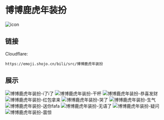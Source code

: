 # 博博鹿虎年装扮
![icon](https://emoji.shojo.cn/bili/src/博博鹿虎年装扮/icon.png)
## 链接
Cloudflare:
```
https://emoji.shojo.cn/bili/src/博博鹿虎年装扮
```
## 展示
![博博鹿虎年装扮-i了i了](https://emoji.shojo.cn/bili/src/博博鹿虎年装扮/博博鹿虎年装扮-i了i了.png)
![博博鹿虎年装扮-干杯](https://emoji.shojo.cn/bili/src/博博鹿虎年装扮/博博鹿虎年装扮-干杯.png)
![博博鹿虎年装扮-恭喜发财](https://emoji.shojo.cn/bili/src/博博鹿虎年装扮/博博鹿虎年装扮-恭喜发财.png)
![博博鹿虎年装扮-红包拿来](https://emoji.shojo.cn/bili/src/博博鹿虎年装扮/博博鹿虎年装扮-红包拿来.png)
![博博鹿虎年装扮-哭了](https://emoji.shojo.cn/bili/src/博博鹿虎年装扮/博博鹿虎年装扮-哭了.png)
![博博鹿虎年装扮-生气](https://emoji.shojo.cn/bili/src/博博鹿虎年装扮/博博鹿虎年装扮-生气.png)
![博博鹿虎年装扮-送你fafa](https://emoji.shojo.cn/bili/src/博博鹿虎年装扮/博博鹿虎年装扮-送你fafa.png)
![博博鹿虎年装扮-无语了](https://emoji.shojo.cn/bili/src/博博鹿虎年装扮/博博鹿虎年装扮-无语了.png)
![博博鹿虎年装扮-疑问](https://emoji.shojo.cn/bili/src/博博鹿虎年装扮/博博鹿虎年装扮-疑问.png)
![博博鹿虎年装扮-震惊](https://emoji.shojo.cn/bili/src/博博鹿虎年装扮/博博鹿虎年装扮-震惊.png)
